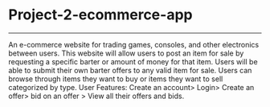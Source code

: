 # Project-2-ecommerce-app
-------------------------------------------------------------------------------------------------------------------------------------------------------------------------
An e-commerce website for trading games, consoles, and other electronics between users. This website will allow users to post an item for sale by requesting a specific barter or amount of money for that item. Users will be able to submit their own barter offers to any valid item for sale. Users can browse through items they want to buy or items they want to sell categorized by type. User Features: Create an account> Login> Create an offer> bid on an offer > View all their offers and bids.
